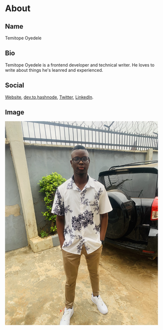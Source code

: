 # About

## Name

Temitope Oyedele

## Bio

Temitope Oyedele is a frontend developer and technical writer. He loves to write about things he's leanred and experienced. 

## Social

[Website](https://dpkreativ.dev), [dev.to](https://dev.to/oyedeletemitope),[hashnode](https://temitopeoyedele.hashnode.dev/), [Twitter](https://twitter.com/t_koded), [LinkedIn](http://linkedin.com/in/temitope-taiwo-oyedele-57b772163).

## Image

![Temitope Oyedele](./images/profile.jpg)
